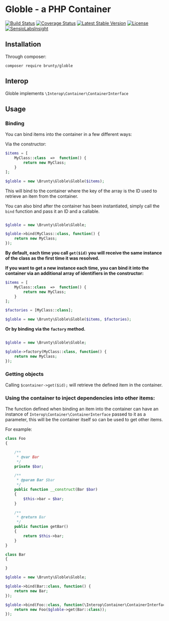 # Globle - a PHP Container

[![Build Status](https://travis-ci.org/Brunty/Globle.svg?branch=master)](https://travis-ci.org/Brunty/Globle) [![Coverage Status](https://coveralls.io/repos/github/Brunty/Globle/badge.svg?branch=master)](https://coveralls.io/github/Brunty/Globle?branch=master) [![Latest Stable Version](https://poser.pugx.org/brunty/globle/v/stable)](https://packagist.org/packages/brunty/globle) [![License](https://poser.pugx.org/brunty/globle/license)](https://packagist.org/packages/brunty/globle) [![SensioLabsInsight](https://insight.sensiolabs.com/projects/a7e48ce0-7a7f-492a-8da8-d7b4c94f00c8/mini.png)](https://insight.sensiolabs.com/projects/a7e48ce0-7a7f-492a-8da8-d7b4c94f00c8)

## Installation

Through composer:

`composer require brunty/globle`

## Interop

Globle implements `\Interop\Container\ContainerInterface`

## Usage

### Binding

You can bind items into the container in a few different ways:

Via the constructor:

```php
$items = [
    MyClass::class  =>  function() {
        return new MyClass;
    }
];

$globle = new \Brunty\Globle\Globle($items);
```

This will bind to the container where the key of the array is the ID used to retrieve an item from the container.


You can also bind after the container has been instantiated, simply call the `bind` function and pass it an ID and a callable.

```php

$globle = new \Brunty\Globle\Globle;

$globle->bind(MyClass::class, function() {
    return new MyClass;
});
```

**By default, each time you call `get($id)` you will receive the same instance of the class as the first time it was resolved.**

**If you want to get a new instance each time, you can bind it into the container via an additional array of identifiers in the constructor:**
 
```php
$items = [
    MyClass::class  =>  function() {
        return new MyClass;
    }
];

$factories = [MyClass::class];

$globle = new \Brunty\Globle\Globle($items, $factories);
```

**Or by binding via the `factory` method.**

```php

$globle = new \Brunty\Globle\Globle;

$globle->factory(MyClass::class, function() {
    return new MyClass;
});
```

### Getting objects

Calling `$container->get($id);` will retrieve the defined item in the container.


### Using the container to inject dependencies into other items:

The function defined when binding an item into the container can have an instance of `Interop\Container\ContainerInterface` passed to it as a parameter, this will be the container itself so can be used to get other items.

For example:

```php
class Foo
{

    /**
     * @var Bar
     */
    private $bar;

    /**
     * @param Bar $bar
     */
    public function __construct(Bar $bar)
    {
        $this->bar = $bar;
    }

    /**
     * @return Bar
     */
    public function getBar()
    {
        return $this->bar;
    }
}

class Bar
{

}

$globle = new \Brunty\Globle\Globle;

$globle->bind(Bar::class, function() {
    return new Bar;
});

$globle->bind(Foo::class, function(\Interop\Container\ContainerInterface $globle) {
    return new Foo($globle->get(Bar::class));
});
```

